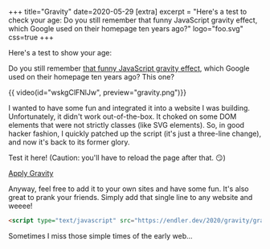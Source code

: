 +++
title="Gravity"
date=2020-05-29
[extra]
excerpt = "Here's a test to check your age: Do you still remember that funny JavaScript gravity effect, which Google used on their homepage ten years ago?"
logo="foo.svg"
css=true
+++


Here's a test to show your age:

Do you still remember [that funny JavaScript gravity effect](https://josephpcohen.com/w/gravityscript/), which Google used on their homepage ten years ago? This one?

{{ video(id="wskgClFNlJw", preview="gravity.png")}}

I wanted to have some fun and integrated it into a website I was building.
Unfortunately, it didn't work out-of-the-box.
It choked on some DOM elements that were not strictly classes (like SVG elements).
So, in good hacker fashion,  I quickly patched up the script (it's just a three-line change), and now it's back to its former glory.

Test it here! (Caution: you'll have to reload the page after that. 😏)

<a class="button" href='#' id='gravity'>Apply Gravity</a>

<script type="text/javascript">
    var myLink = document.getElementById('gravity');

    myLink.onclick = function(){

        var script = document.createElement("script");
        script.type = "text/javascript";
        script.src = "gravity.js"; 
        document.getElementsByTagName("head")[0].appendChild(script);
        return false;
    }
</script>

Anyway, feel free to add it to your own sites and have some fun.
It's also great to prank your friends.
Simply add that single line to any website and weeee!

```html
<script type="text/javascript" src="https://endler.dev/2020/gravity/gravity.js"></script>
```

Sometimes I miss those simple times of the early web...
